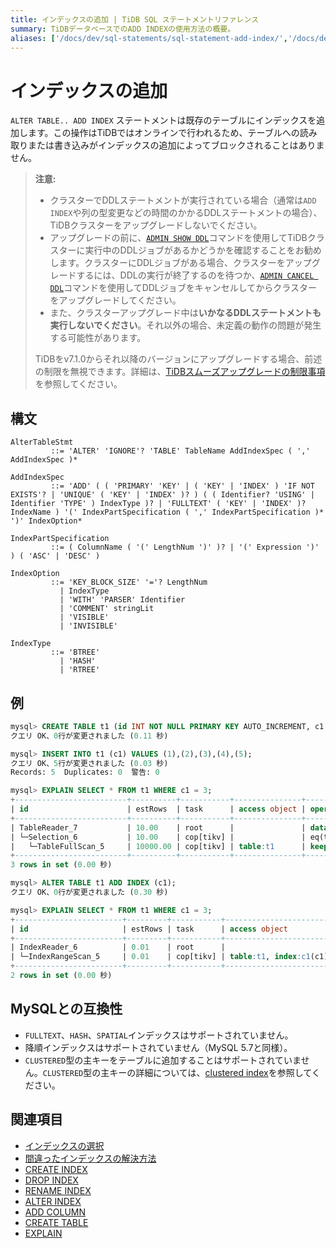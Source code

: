 ```yaml
---
title: インデックスの追加 | TiDB SQL ステートメントリファレンス
summary: TiDBデータベースでのADD INDEXの使用方法の概要。
aliases: ['/docs/dev/sql-statements/sql-statement-add-index/','/docs/dev/reference/sql/statements/add-index/']
---
```


# インデックスの追加

`ALTER TABLE.. ADD INDEX` ステートメントは既存のテーブルにインデックスを追加します。この操作はTiDBではオンラインで行われるため、テーブルへの読み取りまたは書き込みがインデックスの追加によってブロックされることはありません。

<CustomContent platform="tidb">

> **注意:**
>
> - クラスターでDDLステートメントが実行されている場合（通常は`ADD INDEX`や列の型変更などの時間のかかるDDLステートメントの場合）、TiDBクラスターをアップグレードしないでください。
> - アップグレードの前に、[`ADMIN SHOW DDL`](/sql-statements/sql-statement-admin-show-ddl.md)コマンドを使用してTiDBクラスターに実行中のDDLジョブがあるかどうかを確認することをお勧めします。クラスターにDDLジョブがある場合、クラスターをアップグレードするには、DDLの実行が終了するのを待つか、[`ADMIN CANCEL DDL`](/sql-statements/sql-statement-admin-cancel-ddl.md)コマンドを使用してDDLジョブをキャンセルしてからクラスターをアップグレードしてください。
> - また、クラスターアップグレード中は**いかなるDDLステートメントも実行しないでください**。それ以外の場合、未定義の動作の問題が発生する可能性があります。
>
> TiDBをv7.1.0からそれ以降のバージョンにアップグレードする場合、前述の制限を無視できます。詳細は、[TiDBスムーズアップグレードの制限事項](/smooth-upgrade-tidb.md)を参照してください。

</CustomContent>

## 構文

```ebnf+diagram
AlterTableStmt
         ::= 'ALTER' 'IGNORE'? 'TABLE' TableName AddIndexSpec ( ',' AddIndexSpec )*

AddIndexSpec
         ::= 'ADD' ( ( 'PRIMARY' 'KEY' | ( 'KEY' | 'INDEX' ) 'IF NOT EXISTS'? | 'UNIQUE' ( 'KEY' | 'INDEX' )? ) ( ( Identifier? 'USING' | Identifier 'TYPE' ) IndexType )? | 'FULLTEXT' ( 'KEY' | 'INDEX' )? IndexName ) '(' IndexPartSpecification ( ',' IndexPartSpecification )* ')' IndexOption*

IndexPartSpecification
         ::= ( ColumnName ( '(' LengthNum ')' )? | '(' Expression ')' ) ( 'ASC' | 'DESC' )

IndexOption
         ::= 'KEY_BLOCK_SIZE' '='? LengthNum
           | IndexType
           | 'WITH' 'PARSER' Identifier
           | 'COMMENT' stringLit
           | 'VISIBLE'
           | 'INVISIBLE'

IndexType
         ::= 'BTREE'
           | 'HASH'
           | 'RTREE'
```

## 例

```sql
mysql> CREATE TABLE t1 (id INT NOT NULL PRIMARY KEY AUTO_INCREMENT, c1 INT NOT NULL);
クエリ OK、0行が変更されました (0.11 秒)

mysql> INSERT INTO t1 (c1) VALUES (1),(2),(3),(4),(5);
クエリ OK、5行が変更されました (0.03 秒)
Records: 5  Duplicates: 0  警告: 0

mysql> EXPLAIN SELECT * FROM t1 WHERE c1 = 3;
+-------------------------+----------+-----------+---------------+--------------------------------+
| id                      | estRows  | task      | access object | operator info                  |
+-------------------------+----------+-----------+---------------+--------------------------------+
| TableReader_7           | 10.00    | root      |               | data:Selection_6               |
| └─Selection_6           | 10.00    | cop[tikv] |               | eq(test.t1.c1, 3)              |
|   └─TableFullScan_5     | 10000.00 | cop[tikv] | table:t1      | keep order:false, stats:pseudo |
+-------------------------+----------+-----------+---------------+--------------------------------+
3 rows in set (0.00 秒)

mysql> ALTER TABLE t1 ADD INDEX (c1);
クエリ OK、0行が変更されました (0.30 秒)

mysql> EXPLAIN SELECT * FROM t1 WHERE c1 = 3;
+------------------------+---------+-----------+------------------------+---------------------------------------------+
| id                     | estRows | task      | access object          | operator info                               |
+------------------------+---------+-----------+------------------------+---------------------------------------------+
| IndexReader_6          | 0.01    | root      |                        | index:IndexRangeScan_5                      |
| └─IndexRangeScan_5     | 0.01    | cop[tikv] | table:t1, index:c1(c1) | range:[3,3], keep order:false, stats:pseudo |
+------------------------+---------+-----------+------------------------+---------------------------------------------+
2 rows in set (0.00 秒)
```

## MySQLとの互換性

* `FULLTEXT`、`HASH`、`SPATIAL`インデックスはサポートされていません。
* 降順インデックスはサポートされていません（MySQL 5.7と同様）。
* `CLUSTERED`型の主キーをテーブルに追加することはサポートされていません。`CLUSTERED`型の主キーの詳細については、[clustered index](/clustered-indexes.md)を参照してください。

## 関連項目

* [インデックスの選択](/choose-index.md)
* [間違ったインデックスの解決方法](/wrong-index-solution.md)
* [CREATE INDEX](/sql-statements/sql-statement-create-index.md)
* [DROP INDEX](/sql-statements/sql-statement-drop-index.md)
* [RENAME INDEX](/sql-statements/sql-statement-rename-index.md)
* [ALTER INDEX](/sql-statements/sql-statement-alter-index.md)
* [ADD COLUMN](/sql-statements/sql-statement-add-column.md)
* [CREATE TABLE](/sql-statements/sql-statement-create-table.md)
* [EXPLAIN](/sql-statements/sql-statement-explain.md)